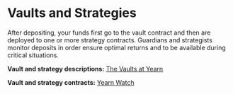 # Vaults and Strategies

After depositing, your funds first go to the vault contract and then are deployed to one or more strategy contracts. Guardians and strategists monitor deposits in order ensure optimal returns and to be available during critical situations.

**Vault and strategy descriptions:** [The Vaults at Yearn](https://vaults.yearn.finance/)

**Vault and strategy contracts:** [Yearn Watch](https://yearn.watch/)